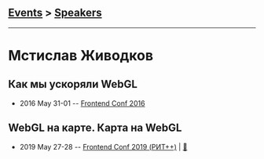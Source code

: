 ## [Events](../README.md) > [Speakers](../speakers.md)
---

# Мстислав Живодков

## Как мы ускоряли WebGL
- 2016 May 31-01 -- [Frontend Conf 2016](https://www.youtube.com/watch?v=r8KxGvKITDI)    
## WebGL на карте. Карта на WebGL
- 2019 May 27-28 -- [Frontend Conf 2019 (РИТ++)](https://www.youtube.com/watch?v=O6IG1kxno9s)  | [:notebook:](https://www.dropbox.com/sh/kg71jju3yvj5jqw/AADCiXDP7j6H8YOGjbQnvuZya/FC.%20%D0%9C%D1%83%D0%BC%D0%B1%D0%B0%D0%B8/28.05/3.WebGL%20%D0%BD%D0%B0%20%D0%BA%D0%B0%D1%80%D1%82%D0%B5.%20%D0%9A%D0%B0%D1%80%D1%82%D0%B0%20%D0%BD%D0%B0%20WebGL_%D0%9C%D1%81%D1%82%D0%B8%D1%81%D0%BB%D0%B0%D0%B2%20%D0%96%D0%B8%D0%B2%D0%BE%D0%B4%D0%BA%D0%BE%D0%B2_%D0%B2%D0%B5%D1%80.2.pdf?dl=0)  
